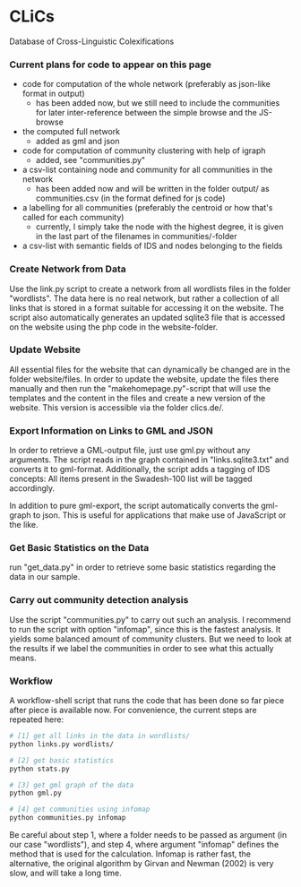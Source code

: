 CLiCs
=====

Database of Cross-Linguistic Colexifications

### Current plans for code to appear on this page

* code for computation of the whole network (preferably as json-like format in output)
  - has been added now, but we still need to include the communities for later inter-reference between the simple browse and the JS-browse
* the computed full network
  - added as gml and json
* code for computation of community clustering with help of igraph
  - added, see "communities.py"
* a csv-list containing node and community for all communities in the network
  - has been added now and will be written in the folder output/ as communities.csv (in the format defined for js code)
* a labelling for all communities (preferably the centroid or how that's called for each community)
  - currently, I simply take the node with the highest degree, it is given in the last part of the filenames in communities/-folder
* a csv-list with semantic fields of IDS and nodes belonging to the fields

### Create Network from Data

Use the link.py script to create a network from all wordlists files in the folder "wordlists". The data here is no real network, but rather a collection of all links that is stored in a format suitable for accessing it on the website. The script also automatically generates an updated sqlite3 file that is accessed on the website using the php code in the website-folder.

### Update Website

All essential files for the website that can dynamically be changed are in the folder website/files. In order to update the website, update the files there manually and then run the "makehomepage.py"-script that will use the templates and the content in the files and create a new version of the website. This version is accessible via the folder clics.de/.

### Export Information on Links to GML and JSON

In order to retrieve a GML-output file, just use gml.py without any arguments. The script reads in the graph contained in "links.sqlite3.txt" and converts it to gml-format. Additionally, the script adds a tagging of IDS concepts: All items present in the Swadesh-100 list will be tagged accordingly.

In addition to pure gml-export, the script automatically converts the gml-graph to json. This is useful for applications that make use of JavaScript or the like.

### Get Basic Statistics on the Data

run "get\_data.py" in order to retrieve some basic statistics regarding the data in our sample.

### Carry out community detection analysis

Use the script "communities.py" to carry out such an analysis. 
I recommend to run the script with option "infomap", since this is the fastest analysis. It yields some balanced amount of community clusters. But we need to look at the results
if we label the communities in order to see what this actually means.

### Workflow

A workflow-shell script that runs the code that has been done so far piece after piece is available now. For convenience, the current steps are repeated here:

```bash
# [1] get all links in the data in wordlists/
python links.py wordlists/

# [2] get basic statistics
python stats.py

# [3] get gml graph of the data
python gml.py

# [4] get communities using infomap
python communities.py infomap
```

Be careful about step 1, where a folder needs to be passed as argument (in our case "wordlists"), and step 4, where argument "infomap" defines the method that is used for the calculation. Infomap is rather fast, the alternative, the original algorithm by Girvan and Newman (2002) is very slow, and will take a long time.
